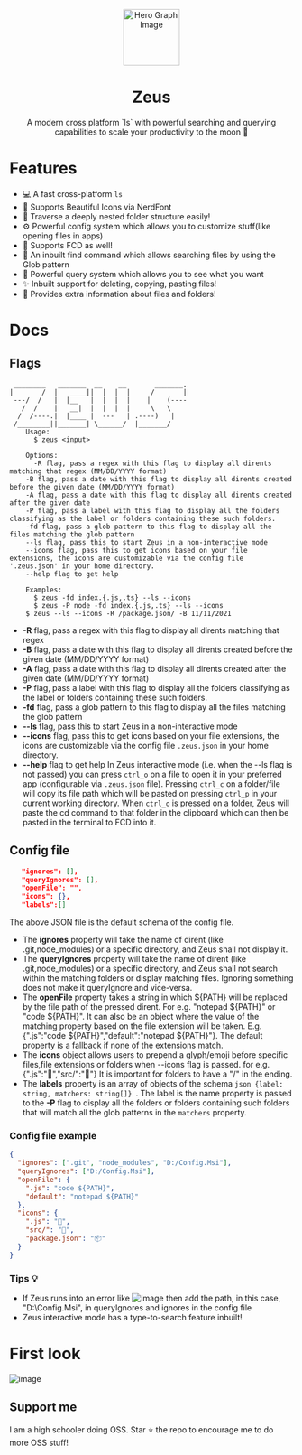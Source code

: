 <p align="center">
  <img width="100px" src="https://api.iconify.design/noto-v1:telescope.svg" align="center" alt="Hero Graph Image" />
  <h1 align="center">Zeus </h1>
  <p align="center"> A modern cross platform `ls` with powerful searching and querying capabilities to scale your productivity to the moon 🚀
  </p>
</p>

# Features

- 💻 A fast cross-platform `ls`
- 🎨 Supports Beautiful Icons via NerdFont
- 📁 Traverse a deeply nested folder structure easily!
- ⚙ Powerful config system which allows you to customize stuff(like opening files in apps)
- 💪 Supports FCD as well!
- 🔎 An inbuilt find command which allows searching files by using the Glob pattern
- 🧐 Powerful query system which allows you to see what you want
- ✨ Inbuilt support for deleting, copying, pasting files!
- 📄 Provides extra information about files and folders!

# Docs

## Flags

```
 ________   _______  __    __       _______.
|       /  |   ____||  |  |  |     /       |
 ---/  /   |  |__   |  |  |  |    |    (----
   /  /    |   __|  |  |  |  |     \   \    
  /  /----.|  |____ |  ---   | .----)   |   
 /________||_______| \______/  |_______/            
	Usage:
	  $ zeus <input>

	Options:
	  -R flag, pass a regex with this flag to display all dirents matching that regex (MM/DD/YYYY format)
    -B flag, pass a date with this flag to display all dirents created before the given date (MM/DD/YYYY format)
    -A flag, pass a date with this flag to display all dirents created after the given date
    -P flag, pass a label with this flag to display all the folders classifying as the label or folders containing these such folders.
    -fd flag, pass a glob pattern to this flag to display all the files matching the glob pattern
    --ls flag, pass this to start Zeus in a non-interactive mode
    --icons flag, pass this to get icons based on your file extensions, the icons are customizable via the config file '.zeus.json' in your home directory.
    --help flag to get help

	Examples:
	  $ zeus -fd index.{.js,.ts} --ls --icons
	  $ zeus -P node -fd index.{.js,.ts} --ls --icons
    $ zeus --ls --icons -R /package.json/ -B 11/11/2021
```
- **-R** flag, pass a regex with this flag to display all dirents matching that regex
- **-B** flag, pass a date with this flag to display all dirents created before the given date (MM/DD/YYYY format)
- **-A** flag, pass a date with this flag to display all dirents created after the given date (MM/DD/YYYY format)
- **-P** flag, pass a label with this flag to display all the folders classifying as the label or folders containing these such folders.
- **-fd** flag, pass a glob pattern to this flag to display all the files matching the glob pattern
- **--ls** flag, pass this to start Zeus in a non-interactive mode
- **--icons** flag, pass this to get icons based on your file extensions, the icons are customizable via the config file `.zeus.json` in your home directory.
- **--help** flag to get help
  In Zeus interactive mode (i.e. when the --ls flag is not passed) you can press `ctrl_o` on a file to open it in your preferred app (configurable via `.zeus.json` file). Pressing `ctrl_c` on a folder/file will copy its file path which will be pasted on pressing `ctrl_p` in your current working directory. When `ctrl_o` is pressed on a folder, Zeus will paste the cd command to that folder in the clipboard which can then be pasted in the terminal to FCD into it.

## Config file

```json
   "ignores": [],
   "queryIgnores": [],
   "openFile": "",
   "icons": {},
   "labels":[]
```

The above JSON file is the default schema of the config file.

- The **ignores** property will take the name of dirent (like .git,node_modules) or a specific directory, and Zeus shall not display it.
- The **queryIgnores** property will take the name of dirent (like .git,node_modules) or a specific directory, and Zeus shall not search within the matching folders or display matching files. Ignoring something does not make it queryIgnore and vice-versa.
- The **openFile** property takes a string in which ${PATH} will be replaced by the file path of the pressed dirent. For e.g. "notepad ${PATH}" or "code ${PATH}". It can also be an object where the value of the matching property based on the file extension will be taken. E.g. {".js":"code ${PATH}","default":"notepad ${PATH}"}. The default property is a fallback if none of the extensions match.
- The **icons** object allows users to prepend a glyph/emoji before specific files,file extensions or folders when --icons flag is passed. for e.g. {".js":"🎄","src/":"🎉"} It is important for folders to have a "/" in the ending.
- The **labels** property is an array of objects of the schema ```json {label: string, matchers: string[]} ```. The label is the name property is passed to the **-P** flag to display all the folders or folders containing such folders that will match all the glob patterns in the `matchers` property.
### Config file example

```json
{
  "ignores": [".git", "node_modules", "D:/Config.Msi"],
  "queryIgnores": ["D:/Config.Msi"],
  "openFile": {
    ".js": "code ${PATH}",
    "default": "notepad ${PATH}"
  },
  "icons": {
    ".js": "🎄",
    "src/": "🎉",
    "package.json": "📦"
  }
}
```

### Tips 💡

- If Zeus runs into an error like ![image](https://user-images.githubusercontent.com/58482194/140915256-eebd0428-194f-4caf-b2ea-e543e401fbe7.png) then add the path, in this case, "D:\Config.Msi", in queryIgnores and ignores in the config file
- Zeus interactive mode has a type-to-search feature inbuilt!

# First look

![image](https://user-images.githubusercontent.com/58482194/139567326-6e24585b-39cd-4cbc-a828-4f6621bdb6ed.png)

## Support me

I am a high schooler doing OSS. Star ⭐ the repo to encourage me to do more OSS stuff!
